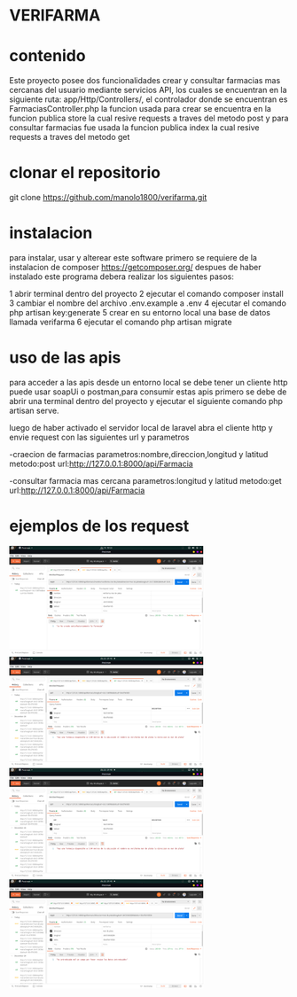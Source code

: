 #  VERIFARMA

# contenido
Este proyecto posee dos funcionalidades crear y consultar farmacias mas cercanas del usuario mediante servicios API,
los cuales se encuentran en la siguiente ruta: app/Http/Controllers/, el controlador donde se encuentran es FarmaciasController.php la funcion usada para crear se encuentra en la funcion publica store la cual resive requests a traves del metodo post y para consultar farmacias fue usada la funcion publica index la cual resive requests a traves del metodo get

# clonar el repositorio

git clone https://github.com/manolo1800/verifarma.git

# instalacion 

para instalar, usar y alterear este software primero se requiere de la instalacion de composer https://getcomposer.org/
despues de haber instalado este programa debera realizar los siguientes pasos:

1 abrir terminal dentro del proyecto
2 ejecutar el comando composer install
3 cambiar el nombre del archivo .env.example a .env
4 ejecutar el comando php artisan key:generate
5 crear en su entorno local una base de datos llamada verifarma
6 ejecutar el comando php artisan migrate 

# uso de las apis

para acceder a las apis desde un entorno local se debe tener un cliente http puede usar soapUi o postman,para consumir estas apis primero se debe de  abrir una terminal dentro del proyecto y ejecutar el siguiente comando php artisan serve.

luego de haber activado el servidor local de laravel abra el cliente http y envie request con las siguientes url y parametros

-craecion de farmacias 
parametros:nombre,direccion,longitud y latitud
metodo:post
url:http://127.0.0.1:8000/api/Farmacia

-consultar farmacia mas cercana 
parametros:longitud y latitud
metodo:get
url:http://127.0.0.1:8000/api/Farmacia

# ejemplos de los request
<p>
<img src="resources/static/img/Screenshot from 2021-12-19 19-33-39.png" width="350" title="hover text">
<img src="resources/static/img/Screenshot from 2021-12-22 21-40-07.png" width="350" title="hover text">
<img src="resources/static/img/Screenshot from 2021-12-22 21-40-07.png" width="350" title="hover text">
<img src="resources/static/img/Screenshot from 2021-12-22 21-40-42.png" width="350" title="hover text">
</p>
